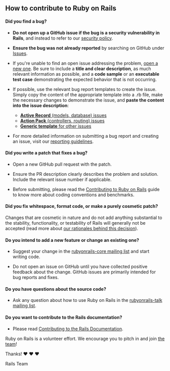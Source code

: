 ## How to contribute to Ruby on Rails

#### **Did you find a bug?**

- **Do not open up a GitHub issue if the bug is a security vulnerability
  in Rails**, and instead to refer to our [security policy](https://rubyonrails.org/security/).

- **Ensure the bug was not already reported** by searching on GitHub under [Issues](https://github.com/rails/rails/issues).

- If you're unable to find an open issue addressing the problem, [open a new one](https://github.com/rails/rails/issues/new). Be sure to include a **title and clear description**, as much relevant information as possible, and a **code sample** or an **executable test case** demonstrating the expected behavior that is not occurring.

- If possible, use the relevant bug report templates to create the issue. Simply copy the content of the appropriate template into a .rb file, make the necessary changes to demonstrate the issue, and **paste the content into the issue description**:

  - [**Active Record** (models, database) issues](https://github.com/rails/rails/blob/master/guides/bug_report_templates/active_record_master.rb)
  - [**Action Pack** (controllers, routing) issues](https://github.com/rails/rails/blob/master/guides/bug_report_templates/action_controller_master.rb)
  - [**Generic template** for other issues](https://github.com/rails/rails/blob/master/guides/bug_report_templates/generic_master.rb)

- For more detailed information on submitting a bug report and creating an issue, visit our [reporting guidelines](https://edgeguides.rubyonrails.org/contributing_to_ruby_on_rails.html#reporting-an-issue).

#### **Did you write a patch that fixes a bug?**

- Open a new GitHub pull request with the patch.

- Ensure the PR description clearly describes the problem and solution. Include the relevant issue number if applicable.

- Before submitting, please read the [Contributing to Ruby on Rails](https://edgeguides.rubyonrails.org/contributing_to_ruby_on_rails.html) guide to know more about coding conventions and benchmarks.

#### **Did you fix whitespace, format code, or make a purely cosmetic patch?**

Changes that are cosmetic in nature and do not add anything substantial to the stability, functionality, or testability of Rails will generally not be accepted (read more about [our rationales behind this decision](https://github.com/rails/rails/pull/13771#issuecomment-32746700)).

#### **Do you intend to add a new feature or change an existing one?**

- Suggest your change in the [rubyonrails-core mailing list](https://discuss.rubyonrails.org/c/rubyonrails-core) and start writing code.

- Do not open an issue on GitHub until you have collected positive feedback about the change. GitHub issues are primarily intended for bug reports and fixes.

#### **Do you have questions about the source code?**

- Ask any question about how to use Ruby on Rails in the [rubyonrails-talk mailing list](https://discuss.rubyonrails.org/c/rubyonrails-talk).

#### **Do you want to contribute to the Rails documentation?**

- Please read [Contributing to the Rails Documentation](https://edgeguides.rubyonrails.org/contributing_to_ruby_on_rails.html#contributing-to-the-rails-documentation).

Ruby on Rails is a volunteer effort. We encourage you to pitch in and join [the team](https://contributors.rubyonrails.org)!

Thanks! :heart: :heart: :heart:

Rails Team
